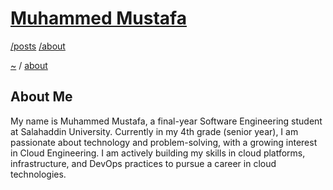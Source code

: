 # [Muhammed Mustafa](../README.md)

[/posts](/posts/README.md) [/about](/about/README.md)

[~](../README.md) / [about](/about/README.md)

## About Me

My name is Muhammed Mustafa, a final-year Software Engineering student at Salahaddin University. Currently in my 4th grade (senior year), I am passionate about technology and problem-solving, with a growing interest in Cloud Engineering. I am actively building my skills in cloud platforms, infrastructure, and DevOps practices to pursue a career in cloud technologies. 
